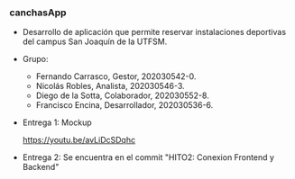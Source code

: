 ### canchasApp

* Desarrollo de aplicación que permite reservar instalaciones deportivas del campus San Joaquín de la UTFSM.

* Grupo:

    - Fernando Carrasco, Gestor, 202030542-0.
    - Nicolás Robles, Analista, 202030546-3.
    - Diego de la Sotta, Colaborador, 202030552-8.
    - Francisco Encina, Desarrollador, 202030536-6.

* Entrega 1: Mockup

  https://youtu.be/avLiDcSDqhc

* Entrega 2: Se encuentra en el commit "HITO2: Conexion Frontend y Backend"

